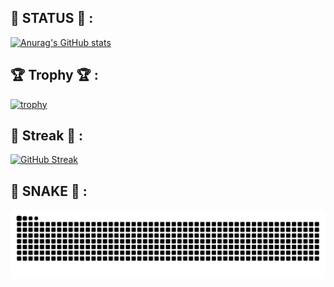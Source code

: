 ## 📘 STATUS 📘 :

[![Anurag's GitHub stats](https://github-readme-stats.vercel.app/api?username=L4pisLazuli&show_icons=true&theme=radical
)](https://github.com/anuraghazra/github-readme-stats)

## 🏆 Trophy 🏆 :

[![trophy](https://github-profile-trophy.vercel.app/?username=L4pisLazuli)](https://github.com/ryo-ma/github-profile-trophy)

## 📘 Streak 📘 :

[![GitHub Streak](http://github-readme-streak-stats.herokuapp.com?user=L4pisLazuli&theme=dark&date_format=%5BY%20%5DM%20j)](https://git.io/streak-stats)

## 🐍 SNAKE 🐍 :
[![snake](https://raw.githubusercontent.com/L4pisLazuli/L4pisLazuli/output/snake.svg)](https://github.com/maurodesouza/profile-readme-generator)